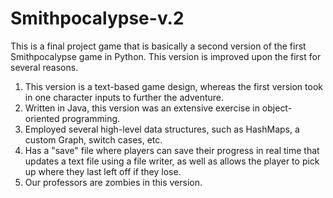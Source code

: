 # Smithpocalypse-v.2

This is a final project game that is basically a second version of the first Smithpocalypse game in Python. This version is improved upon the first for several reasons. 

1. This version is a text-based game design, whereas the first version took in one character inputs to further the adventure. 
2. Written in Java, this version was an extensive exercise in object-oriented programming. 
3. Employed several high-level data structures, such as HashMaps, a custom Graph, switch cases, etc. 
4. Has a "save" file where players can save their progress in real time that updates a text file using a file writer, as well as allows the player to pick up where they last left off if they lose. 
5. Our professors are zombies in this version. 
